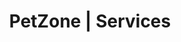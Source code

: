---
title: PetZone | Services
layout: service-individual
label: "Grooming"
text: "We know that for your cat, dog, or any other pet, nothing will do except the best grooming services. Regular grooming is an important aspect of leading a healthy life for your pets. At all PetZones we offer grooming from dedicated professionals who will ensure your pets look beautiful at all times. We not only ensure that your pets are cleaner and look more attractive, but also enhance their general hygiene and overall health. At PetZone we do more than just shampooing and haircuts, not to mention ensure that your pets smell great! Your pet can also receive regular health checks and medicated baths for skin conditions. Shampoos for medicated baths contain chemicals used to kill bacteria, fungus or ticks/fleas. In order to keep you and your pets safe during this process, we insist that our groomers carry out the medicated baths for you. This is to ensure that no pet or owner accidentally ingests any shampoo as well as that the shampoo is used as effectively as possible."
img: "/images/learn_more/grooming.jpg"
---